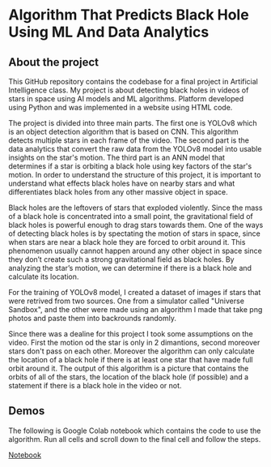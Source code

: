 # Algorithm That Predicts Black Hole Using ML And Data Analytics
## About the project
This GitHub repository contains the codebase for a final project in Artificial Intelligence class. My project is about detecting black holes in videos of stars in space using AI models and ML algorithms.
Platform developed using Python and was implemented in a website using HTML code. 

The project is divided into three main parts. The first one is YOLOv8 which is an object detection algorithm that is based on CNN. This algorithm detects multiple stars in each frame of the video. The second part is the data analytics that convert the raw data from the YOLOv8 model into usable insights on the star's motion. The third part is an ANN model that determines if a star is orbiting a black hole using key factors of the star's motion. In order to understand the structure of this project, it is important to understand what effects black holes have on nearby stars and what differentiates black holes from any other massive object in space.

Black holes are the leftovers of stars that exploded violently. Since the mass of a black hole is concentrated into a small point, the gravitational field of black holes is powerful enough to drag stars towards them. One of the ways of detecting black holes is by spectating the motion of stars in space, since when stars are near a black hole they are forced to orbit around it. This phenomenon usually cannot happen around any other object in space since they don’t create such a strong gravitational field as black holes. By analyzing the star’s motion, we can determine if there is a black hole and calculate its location.

For the training of YOLOv8 model, I created a dataset of images if stars that were retrived from two sources. One from a simulator called "Universe Sandbox", and the other were made using an algorithm I made that take png photos and paste them into backrounds randomly. 

Since there was a dealine for this project I took some assumptions on the video. First the motion od the star is only in 2 dimantions, second moreover stars don't pass on each other. Moreover the algorithm can only calculate the location of a black hole if there is at least one star that have made full orbit around it. The output of this algorithm is a picture that contains the orbits of all of the stars, the location of the black hole (if possible) and a statement if there is a black hole in the video or not.
## Demos

The following is Google Colab notebook which contains the code to use the algorithm. Run all cells and scroll down to the final cell and follow the steps.

[Notebook](https://colab.research.google.com/drive/1L1rQMzIzj7OetvhQF6-5owumRNnqrUoa#scrollTo=5TDaks4jl3Xm)
